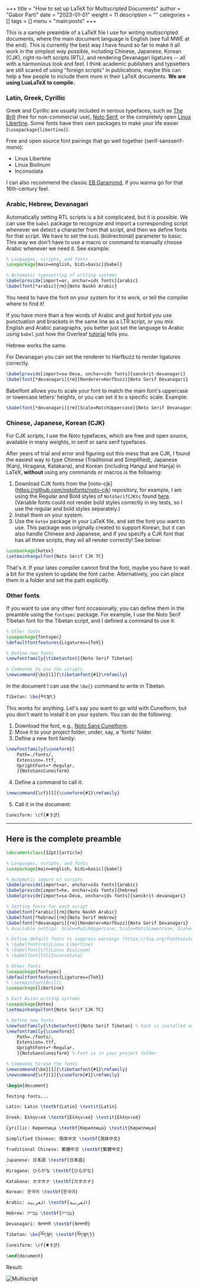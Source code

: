 +++
title = "How to set up LaTeX for Multiscripted Documents"
author = "Gabor Parti"
date = "2023-01-01"
weight = 11
description = ""
categories = []
tags = []
menu = "main:posts"
+++

This is a sample preamble of a LaTeX file I use for writing multiscripted documents, where the main document language is English (see full MWE at the end). This is currently the best way I have found so far to make it all work in the simplest way possible, including Chinese, Japanese, Korean (CJK), right-to-left scripts (RTL), and rendering Devanagari ligatures -- all with a harmonious look and feel. I think academic publishers and typsetters are still scared of using "foreign scripts" in publications, maybe this can help a few people to include them more in their LaTeX documents. **We are using LuaLaTeX to compile.**

### Latin, Greek, Cyrillic

Greek and Cyrillic are usually included in serious typefaces, such as [The Brill](https://brill.com/page/BrillFont/brill-typeface) (free for non-commercial use), [Noto Serif](https://fonts.google.com/noto/specimen/Noto+Serif), or the completely open [Linux Libertine](https://en.wikipedia.org/wiki/Linux_Libertine). Some fonts have their own packages to make your life easier (`\usepackage{libertine}`).

Free and open source font pairings that go well together (serif-sansserif-mono):

* Linux Libertine 
* Linux Biolinum
* Inconsolata

I can also recommend the classic [EB Garamond](https://en.wikipedia.org/wiki/EB_Garamond), if you wanna go for that 16th-century feel.

### Arabic, Hebrew, Devanagari

Automatically setting RTL scripts is a bit complicated, but it is possible. We can use the `babel` package to recognize and import a corresponding script whenever we detect a character from that script, and then we define fonts for that script. We have to set the `bidi` (bidirectional) parameter to basic. This way we don't have to use a macro or command to manually choose Arabic whenever we need it. See example:

```latex
% Languages, scripts, and fonts
\usepackage[main=english, bidi=basic]{babel}

% Automatic typesetting of writing systems
\babelprovide[import=ar, onchar=ids fonts]{arabic}
\babelfont[*arabic]{rm}{Noto Naskh Arabic}
```

You need to have the font on your system for it to work, or tell the compiler where to find it!

If you have more than a few words of Arabic and god forbid you use punctuation and brackets in the same line as a LTR script, or you mix English and Arabic paragraphs, you better just set the language to Arabic using `babel` just how the Overleaf [tutorial](https://www.overleaf.com/learn/latex/Multilingual_typesetting_on_Overleaf_using_babel_and_fontspec) tells you. 

Hebrew works the same.

For Devanagari you can set the renderer to Harfbuzz to render ligatures correctly.

```latex
\babelprovide[import=sa-Deva, onchar=ids fonts]{sanskrit-devanagari}
\babelfont[*devanagari]{rm}[Renderer=Harfbuzz]{Noto Serif Devanagari}
```

Babelfont allows you to scale your font to match the main font's uppercase or lowercase letters' heights, or you can set it to a specific scale. Example:

```latex
\babelfont[*devanagari]{rm}[Scale=MatchUppercase]{Noto Serif Devanagari}
```

### Chinese, Japanese, Korean (CJK)

For CJK scripts, I use the Noto typefaces, which are free and open source, available in many weights, in serif or sans serif typefaces. 

After years of trial and error and figuring out this mess that are CJK, I found the easiest way to type Chinese (Traditional and Simplified), Japanese (Kanji, Hiragana, Katakana), and Korean (including Hangul and Hanja) in LaTeX, **without** using any commands or macros is the following:

1. Download CJK fonts from the [noto-cjk] (https://github.com/notofonts/noto-cjk) repository, for example, I am using the Regular and Bold styles of `NotoSerifCJKtc` found [here](https://github.com/notofonts/noto-cjk/tree/main/Serif/OTF/TraditionalChinese). (Variable fonts could not render bold styles correctly in my tests, so I use the regular and bold styles separately.)
2. Install them on your system.
3. Use the `kotex` package in your LaTeX file, and set the font you want to use. This package was originally created to support Korean, but it can also handle Chinese and Japanese, and if you specify a CJK font that has all three scripts, they wil all render correctly! See below:

```latex
\usepackage{kotex}
\setmainhangulfont{Noto Serif CJK TC}
```

That's it. If your latex compiler cannot find the font, maybe you have to wait a bit for the system to update the font cache. Alternatively, you can place them in a folder and set the path explicitly.

### Other fonts

If you want to use any other font occasionally, you can define them in the preamble using the `fontspec` package. For example, I use the Noto Serif Tibetan font for the Tibetan script, and I defined a command to use it:

```latex
% Other fonts
\usepackage{fontspec}
\defaultfontfeatures{Ligatures={TeX}}

% Define new fonts
\newfontfamily{\tibetanfont}{Noto Serif Tibetan}

% Commands to use the scripts
\newcommand{\bo}[1]{\tibetanfont{#1}\rmfamily}
```

In the document I can use the `\bo{}` command to write in Tibetan.

```latex
Tibetan: \bo{བོད་སྐད་}
```

This works for anything. Let's say you want to go wild with Cuneiform, but you don't want to install it on your system. You can do the following:

1. Download the font, e.g., [Noto Sans Cuneiform](https://fonts.google.com/noto/specimen/Noto+Sans+Cuneiform).
2. Move it to your project folder, under, say, a 'fonts' folder.
3. Define a new font family:

```latex
\newfontfamily{\cuneform}[
    Path=./fonts/,
    Extension=.ttf,
    UprightFont=*-Regular,
    ]{NotoSansCuneiform}
```

4. Define a command to call it:

```latex
\newcommand{\cf}[1]{\cuneform{#1}\rmfamily}
```
5. Call it in the document:

```latex
Cuneiform: \cf{𒀭𒊩𒆪}
```

***

## Here is the complete preamble

```latex
\documentclass[12pt]{article}

% Languages, scripts, and fonts
\usepackage[main=english, bidi=basic]{babel}

% Automatic import of scripts
\babelprovide[import=ar, onchar=ids fonts]{arabic}
\babelprovide[import=he, onchar=ids fonts]{hebrew}
\babelprovide[import=sa-Deva, onchar=ids fonts]{sanskrit-devanagari}

% Setting fonts for each script
\babelfont[*arabic]{rm}{Noto Naskh Arabic}
\babelfont[*hebrew]{rm}{Noto Serif Hebrew}
\babelfont[*devanagari]{rm}[Renderer=Harfbuzz]{Noto Serif Devanagari} 
% Available settigs: Scale=MatchUppercase; Scale=MatchLowercase; Scale=1.0; Language=Default

% Define default fonts to suppress warnings (https://tug.org/FontCatalogue/)
% \babelfont{rm}{Linux Libertine}
% \babelfont{sf}{Linux Biolinum}
% \babelfont{tt}{Inconsolata}

% Other fonts
\usepackage{fontspec}
\defaultfontfeatures{Ligatures={TeX}}
% \setmainfont{Brill}
\usepackage{libertine}

% East Asian writing systems
\usepackage{kotex}
\setmainhangulfont{Noto Serif CJK TC}

% Define new fonts
\newfontfamily{\tibetanfont}{Noto Serif Tibetan} % Font is installed on your system
\newfontfamily{\cuneform}[
    Path=./fonts/,
    Extension=.ttf,
    UprightFont=*-Regular,
    ]{NotoSansCuneiform} % Font is in your project folder

% Commands to use the fonts
\newcommand{\bo}[1]{\tibetanfont{#1}\rmfamily}
\newcommand{\cf}[1]{\cuneform{#1}\rmfamily}

\begin{document}

Testing fonts...

Latin: Latin \textbf{Latin} \textit{Latin} 

Greek: Ελληνικά \textbf{Ελληνικά} \textit{Ελληνικά}

Cyrillic: Кириллица \textbf{Кириллица} \textit{Кириллица}

Simplified Chinese: 简体中文 \textbf{简体中文}

Traditional Chinese: 繁體中文 \textbf{繁體中文}

Japanese: 日本語 \textbf{日本語} 

Hiragana: ひらがな \textbf{ひらがな} 

Katakana: カタカナ \textbf{カタカナ}

Korean: 한국어 \textbf{한국어}

Arabic: العربية \textbf{العربية}

Hebrew: עִבְרִית \textbf{עִבְרִית}

Devanagari: देवनागरी \textbf{देवनागरी}

Tibetan: \bo{བོད་སྐད་ \textbf{བོད་སྐད་}}

Cuneiform: \cf{𒀭𒊩𒆪}

\end{document}
```

Result:

![Multiscript](/images/multiscript.png)